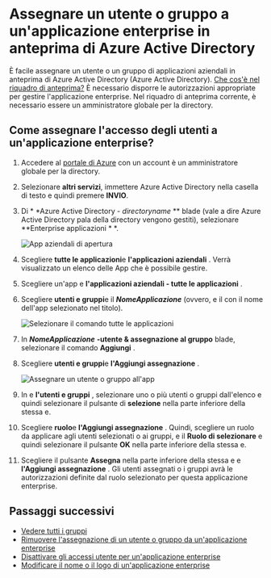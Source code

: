 <properties
    pageTitle="Assegnare un utente o gruppo a un'applicazione enterprise in anteprima di Azure Active Directory | Microsoft Azure"
    description="Come selezionare un'applicazione enterprise da assegnarle un utente o gruppo di Azure Active Directory"
    services="active-directory"
    documentationCenter=""
    authors="curtand"
    manager="femila"
    editor=""/>

<tags
    ms.service="active-directory"
    ms.workload="identity"
    ms.tgt_pltfrm="na"
    ms.devlang="na"
    ms.topic="article"
    ms.date="10/03/2016"
    ms.author="curtand"/>

# <a name="assign-a-user-or-group-to-an-enterprise-app-in-azure-active-directory-preview"></a>Assegnare un utente o gruppo a un'applicazione enterprise in anteprima di Azure Active Directory

È facile assegnare un utente o un gruppo di applicazioni aziendali in anteprima di Azure Active Directory (Azure Active Directory). [Che cos'è nel riquadro di anteprima?](active-directory-preview-explainer.md) È necessario disporre le autorizzazioni appropriate per gestire l'applicazione enterprise. Nel riquadro di anteprima corrente, è necessario essere un amministratore globale per la directory.

## <a name="how-do-i-assign-user-access-to-an-enterprise-app"></a>Come assegnare l'accesso degli utenti a un'applicazione enterprise?

1. Accedere al [portale di Azure](https://portal.azure.com) con un account è un amministratore globale per la directory.

2. Selezionare **altri servizi**, immettere Azure Active Directory nella casella di testo e quindi premere **INVIO**.

3. Di * *Azure Active Directory - *directoryname* ** blade (vale a dire Azure Active Directory pala della directory vengono gestiti), selezionare **Enterprise applicazioni * *.

    ![App aziendali di apertura](./media/active-directory-coreapps-assign-user-azure-portal/open-enterprise-apps.png)

4. Scegliere **tutte le applicazioni**e **l'applicazioni aziendali** . Verrà visualizzato un elenco delle App che è possibile gestire.

5. Scegliere un'app e **l'applicazioni aziendali - tutte le applicazioni** .

6. Scegliere **utenti e gruppi**e il ***NomeApplicazione*** (ovvero, e il con il nome dell'app selezionato nel titolo).

    ![Selezionare il comando tutte le applicazioni](./media/active-directory-coreapps-assign-user-azure-portal/select-app-users.png)

7. In ***NomeApplicazione*** **-utente & assegnazione al gruppo** blade, selezionare il comando **Aggiungi** .

8. Scegliere **utenti e gruppi**e **l'Aggiungi assegnazione** .

    ![Assegnare un utente o gruppo all'app](./media/active-directory-coreapps-assign-user-azure-portal/assign-users.png)

9. In e **l'utenti e gruppi** , selezionare uno o più utenti o gruppi dall'elenco e quindi selezionare il pulsante di **selezione** nella parte inferiore della stessa e.

10. Scegliere **ruolo**e **l'Aggiungi assegnazione** . Quindi, scegliere un ruolo da applicare agli utenti selezionati o ai gruppi, e il **Ruolo di selezionare** e quindi selezionare il pulsante **OK** nella parte inferiore della stessa e.

11. Scegliere il pulsante **Assegna** nella parte inferiore della stessa e e **l'Aggiungi assegnazione** . Gli utenti assegnati o i gruppi avrà le autorizzazioni definite dal ruolo selezionato per questa applicazione enterprise.

## <a name="next-steps"></a>Passaggi successivi

- [Vedere tutti i gruppi](active-directory-groups-view-azure-portal.md)
- [Rimuovere l'assegnazione di un utente o gruppo da un'applicazione enterprise](active-directory-coreapps-remove-assignment-azure-portal.md)
- [Disattivare gli accessi utente per un'applicazione enterprise](active-directory-coreapps-disable-app-azure-portal.md)
- [Modificare il nome o il logo di un'applicazione enterprise](active-directory-coreapps-change-app-logo-user-azure-portal.md)
